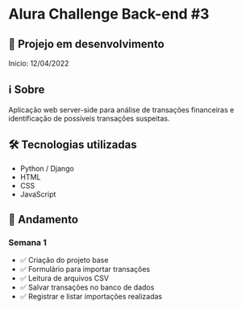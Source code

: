 # Alura Challenge Back-end #3

## 🚧 Projejo em desenvolvimento
Início: 12/04/2022

## ℹ Sobre
Aplicação web server-side para análise de transações financeiras e identificação de possíveis transações suspeitas.

## 🛠 Tecnologias utilizadas
- Python / Django
- HTML
- CSS
- JavaScript

## 📅 Andamento

### Semana 1
- ✅ Criação do projeto base
- ✅ Formulário para importar transações
- ✅ Leitura de arquivos CSV
- ✅ Salvar transações no banco de dados
- ✅ Registrar e listar importações realizadas
